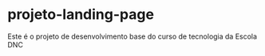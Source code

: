 # projeto-landing-page
Este é o projeto de desenvolvimento base do curso de tecnologia da Escola DNC
